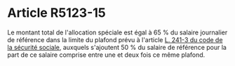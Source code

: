 # Article R5123-15

Le montant total de l'allocation spéciale est égal à 65 % du salaire journalier de référence dans la limite du plafond prévu à l'article [L. 241-3 du code de la sécurité sociale][1], auxquels s'ajoutent 50 % du salaire de référence pour la part de ce salaire comprise entre une et deux fois ce même plafond.

 [1]: /affichCodeArticle.do?cidTexte=LEGITEXT000006073189&idArticle=LEGIARTI000006741897&dateTexte=&categorieLien=cid